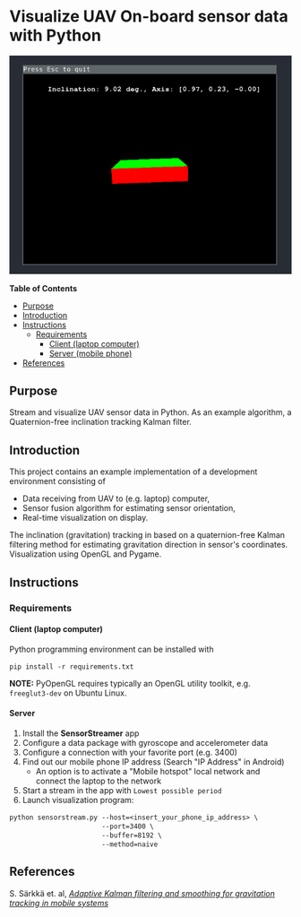 # Visualize UAV On-board sensor data with Python

![gif-animation](./animation.gif)

<!-- markdown-toc start - Don't edit this section. Run M-x markdown-toc-refresh-toc -->
**Table of Contents**

- [Purpose](#purpose)
- [Introduction](#introduction)
- [Instructions](#instructions)
    - [Requirements](#requirements)
        - [Client (laptop computer)](#client-side-laptop-computer)
        - [Server (mobile phone)](#server-side-mobile-phone)
- [References](#references)

<!-- markdown-toc end -->


## Purpose
Stream and visualize UAV sensor data in Python. As an example
algorithm, a Quaternion-free inclination tracking Kalman filter.

## Introduction

This project contains an example implementation of a development environment consisting of

- Data receiving from UAV to (e.g. laptop) computer,
- Sensor fusion algorithm for estimating sensor orientation,
- Real-time visualization on display.

The inclination (gravitation) tracking in based on a quaternion-free Kalman
filtering method for estimating gravitation direction in sensor's coordinates.
Visualization using OpenGL and Pygame.

## Instructions

### Requirements

#### Client (laptop computer)

Python programming environment can be installed with

``` shell
pip install -r requirements.txt
```

**NOTE:** PyOpenGL requires typically an OpenGL utility toolkit, e.g.
`freeglut3-dev` on Ubuntu Linux.

#### Server


1. Install the **SensorStreamer** app
2. Configure a data package with gyroscope and accelerometer data
3. Configure a connection with your favorite port (e.g. 3400)
4. Find out our mobile phone IP address (Search "IP Address" in Android)
   - An option is to activate a "Mobile hotspot" local network and connect
     the laptop to the network
5. Start a stream in the app with `Lowest possible period`
6. Launch visualization program:

``` shell
python sensorstream.py --host=<insert_your_phone_ip_address> \
                       --port=3400 \
                       --buffer=8192 \
                       --method=naive
```
   
## References

S. Särkkä et. al, [_Adaptive Kalman filtering and smoothing for gravitation tracking in mobile systems_](https://ieeexplore.ieee.org/abstract/document/7346762)

